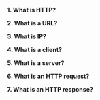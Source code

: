 **1. What is HTTP?**

<!-- your answer here -->

**2. What is a URL?**

<!-- your answer here -->

**3. What is IP?**

<!-- your answer here -->

**4. What is a client?**

<!-- your answer here -->

**5. What is a server?**

<!-- your answer here -->

**6. What is an HTTP request?**

<!-- your answer here -->

**7. What is an HTTP response?**

<!-- your answer here -->
